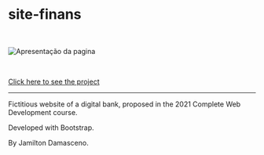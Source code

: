 # site-finans

<br/>

<!--gif presentation of the page-->
![Apresentação da pagina](https://github.com/IsadoraVanderlan/site-finans-bootstrap/blob/main/presentation.gif)

<br/>

<a href="https://isadoravanderlan.github.io/site-finans-bootstrap/">Click here to see the project</a>
<br/><hr/>


Fictitious website of a digital bank, proposed in the 2021 Complete Web Development course.

Developed with Bootstrap.

By Jamilton Damasceno.
